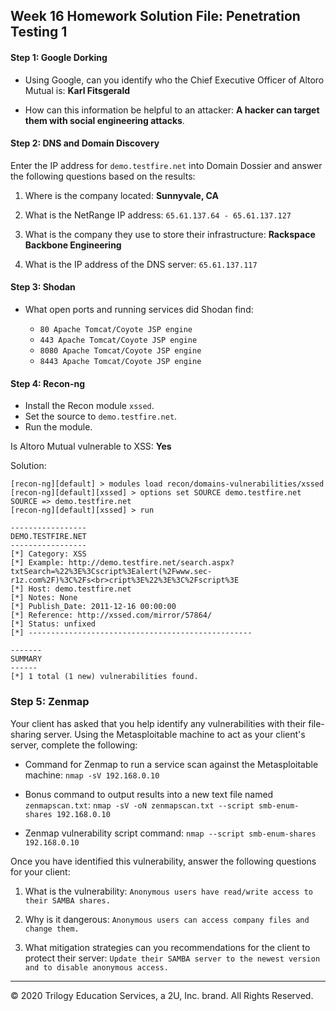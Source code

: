 ## Week 16 Homework Solution File: Penetration Testing 1

#### Step 1: Google Dorking


- Using Google, can you identify who the Chief Executive Officer of Altoro Mutual is: **Karl Fitsgerald**

- How can this information be helpful to an attacker: **A hacker can target them with social engineering attacks**.


#### Step 2: DNS and Domain Discovery

Enter the IP address for `demo.testfire.net` into Domain Dossier and answer the following questions based on the results:

  1. Where is the company located: **Sunnyvale, CA**

  2. What is the NetRange IP address: `65.61.137.64 - 65.61.137.127`

  3. What is the company they use to store their infrastructure: **Rackspace Backbone Engineering**

  4. What is the IP address of the DNS server: `65.61.137.117`

#### Step 3: Shodan

- What open ports and running services did Shodan find:

    - `80 Apache Tomcat/Coyote JSP engine`
    - `443 Apache Tomcat/Coyote JSP engine`
    - `8080 Apache Tomcat/Coyote JSP engine`
    - `8443 Apache Tomcat/Coyote JSP engine`

#### Step 4: Recon-ng

- Install the Recon module `xssed`. 
- Set the source to `demo.testfire.net`. 
- Run the module. 

Is Altoro Mutual vulnerable to XSS: **Yes**

Solution:

```
[recon-ng][default] > modules load recon/domains-vulnerabilities/xssed
[recon-ng][default][xssed] > options set SOURCE demo.testfire.net
SOURCE => demo.testfire.net
[recon-ng][default][xssed] > run

-----------------
DEMO.TESTFIRE.NET
-----------------
[*] Category: XSS
[*] Example: http://demo.testfire.net/search.aspx?txtSearch=%22%3E%3Cscript%3Ealert(%2Fwww.sec-r1z.com%2F)%3C%2Fs<br>cript%3E%22%3E%3C%2Fscript%3E
[*] Host: demo.testfire.net
[*] Notes: None
[*] Publish_Date: 2011-12-16 00:00:00
[*] Reference: http://xssed.com/mirror/57864/
[*] Status: unfixed
[*] --------------------------------------------------

-------
SUMMARY
------
[*] 1 total (1 new) vulnerabilities found.

```

### Step 5: Zenmap

Your client has asked that you help identify any vulnerabilities with their file-sharing server. Using the Metasploitable machine to act as your client's server, complete the following:

- Command for Zenmap to run a service scan against the Metasploitable machine: `nmap -sV 192.168.0.10`
 
- Bonus command to output results into a new text file named `zenmapscan.txt`: `nmap -sV -oN zenmapscan.txt --script smb-enum-shares 192.168.0.10`

- Zenmap vulnerability script command: `nmap --script smb-enum-shares 192.168.0.10`

Once you have identified this vulnerability, answer the following questions for your client:

  1. What is the vulnerability: `Anonymous users have read/write access to their SAMBA shares.`

  2. Why is it dangerous: `Anonymous users can access company files and change them.`

  3. What mitigation strategies can you recommendations for the client to protect their server: `Update their SAMBA server to the newest version and to disable anonymous access.`

---
© 2020 Trilogy Education Services, a 2U, Inc. brand. All Rights Reserved.  

